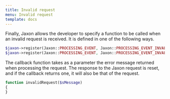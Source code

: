 ```yaml
---
title: Invalid request
menu: Invalid request
template: docs
---
```


Finally, Jaxon allows the developer to specify a function to be called when an invalid request is received.
It is defined in one of the following ways.
```php
$jaxon->register(Jaxon::PROCESSING_EVENT, Jaxon::PROCESSING_EVENT_INVALID, 'functionName');
$jaxon->register(Jaxon::PROCESSING_EVENT, Jaxon::PROCESSING_EVENT_INVALID, array($object, 'methodName'));
```

The callback function takes as a parameter the error message returned when processing the request.
The response to the Jaxon request is reset, and if the callback returns one, it will also be that of the request.
```php
function invalidRequest($sMessage)
{
}
```
